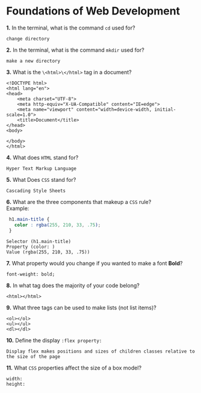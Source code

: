 # Foundations of Web Development

**1.** In the terminal, what is the command `cd` used for?
<!-- enter you answer in the space below -->
```
change directory
```

**2.** In the terminal, what is the command `mkdir` used for?
<!-- enter you answer in the space below -->
```
make a new directory
```

**3.** What is the `\<html>\</html>` tag in a document?
<!-- enter you answer in the space below -->
```
<!DOCTYPE html>
<html lang="en">
<head>
    <meta charset="UTF-8">
    <meta http-equiv="X-UA-Compatible" content="IE=edge">
    <meta name="viewport" content="width=device-width, initial-scale=1.0">
    <title>Document</title>
</head>
<body>
    
</body>
</html>
```

**4.** What does `HTML` stand for?
<!-- enter you answer in the space below -->
```
Hyper Text Markup Language
```

**5.** What Does `CSS` stand for?
<!-- enter you answer in the space below -->
```
Cascading Style Sheets
```

**6.** What are the three components that makeup a `CSS` rule? <br> Example:
```css
 h1.main-title {
   color : rgba(255, 210, 33, .75);
 }
```
<!-- enter you answer in the space below -->
```
Selector (h1.main-title)
Property (color: )
Value (rgba(255, 210, 33, .75))
```

**7.** What property would you change if you wanted to make a font **Bold**?
<!-- enter you answer in the space below -->
```
font-weight: bold;
```

**8.** In what tag does the majority of your code belong?
<!-- enter you answer in the space below -->
```
<html></html>
```

**9.** What three tags can be used to make lists (not list items)?
<!-- enter you answer in the space below -->
```
<ol></ol>
<ul></ul>
<dl></dl>
```

**10.** Define the display `:flex property:`
<!-- enter you answer in the space below -->
```
Display flex makes positions and sizes of children classes relative to the size of the page
```

**11.** What `CSS` properties affect the size of a box model?
<!-- enter you answer in the space below -->
```
width:
height:
```